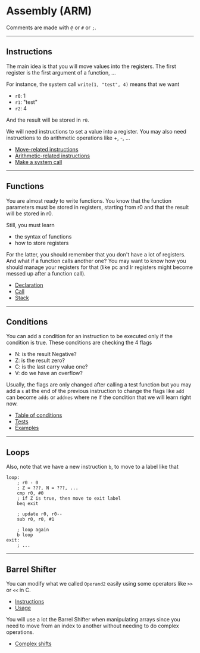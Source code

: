 # Assembly (ARM)

Comments are made with `@` or `#` or  `;`.

<hr class="sr">

## Instructions

The main idea is that you will move values into the registers. The first register is the first argument of a function, ...

For instance, the system call `write(1, "test", 4)` means that we want

* `r0`: 1
* `r1`: "test"
* `r2`: 4

And the result will be stored in `r0`.

We will need instructions to set a value into a register. You may also need instructions to do arithmetic operations like +, -, ...

* [Move-related instructions](syntax/move.md)
* [Arithmetic-related instructions](syntax/arithmetic.md)
* [Make a system call](syntax/swi.md)

<hr class="sl">

## Functions

You are almost ready to write functions. You know that the function parameters must be stored in registers, starting from r0 and that the result will be stored in r0.

Still, you must learn

* the syntax of functions
* how to store registers

For the latter, you should remember that you don't have a lot of registers. And what if a function calls another one? You may want to know how you should manage your registers for that (like pc and lr registers might become messed up after a function call).

* [Declaration](functions/syntax.md)
* [Call](functions/call.md)
* [Stack](functions/stack.md)

<hr class="sr">

## Conditions

You can add a condition for an instruction to be executed only if the condition is true. These conditions are checking the 4 flags

* N: is the result Negative?
* Z: is the result zero?
* C: is the last carry value one?
* V: do we have an overflow?

Usually, the flags are only changed after calling a test function but you may add a `s` at the end of the previous instruction to change the flags like `add` can become `adds` or `addnes` where ne if the condition that we will learn right now.

* [Table of conditions](cond/table.md)
* [Tests](cond/tests.md)
* [Examples](cond/examples.md)

<hr class="sl">

## Loops

Also, note that we have a new instruction `b`, to move to a label like that

```arm
loop:
    ; r0 - 0
    ; Z = ???, N = ???, ...
    cmp r0, #0
    ; if Z is true, then move to exit label
    beq exit

    ; update r0, r0--
    sub r0, r0, #1

    ; loop again
    b loop
exit:
    ; ...
```

<hr class="sr">

## Barrel Shifter

You can modify what we called `Operand2` easily using some operators like `>>` or `<<` in C.

* [Instructions](bs/instructions.md)
* [Usage](bs/usage.md)

You will use a lot the Barrel Shifter when manipulating arrays since you need to move from an index to another without needing to do complex operations.

* [Complex shifts](bs/indexed.md)
